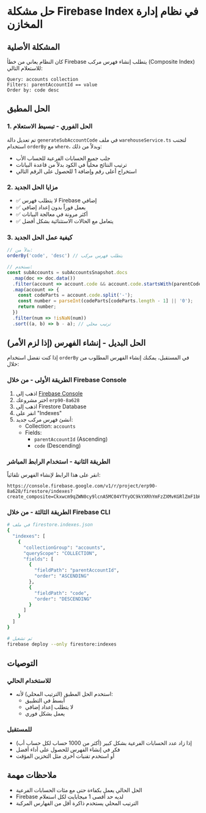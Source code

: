 # حل مشكلة Firebase Index في نظام إدارة المخازن

## المشكلة الأصلية
كان النظام يعاني من خطأ Firebase يتطلب إنشاء فهرس مركب (Composite Index) للاستعلام التالي:
```
Query: accounts collection
Filters: parentAccountId == value
Order by: code desc
```

## الحل المطبق

### 1. الحل الفوري - تبسيط الاستعلام
تم تعديل دالة `generateSubAccountCode` في ملف `warehouseService.ts` لتجنب استخدام `orderBy` مع `where`، وبدلاً من ذلك:
- جلب جميع الحسابات الفرعية للحساب الأب
- ترتيب النتائج محلياً في الكود بدلاً من قاعدة البيانات
- استخراج أعلى رقم وإضافة 1 للحصول على الرقم التالي

### 2. مزايا الحل الجديد
- ✅ لا يتطلب فهرس Firebase إضافي
- ✅ يعمل فوراً بدون إعداد إضافي
- ✅ أكثر مرونة في معالجة البيانات
- ✅ يتعامل مع الحالات الاستثنائية بشكل أفضل

### 3. كيفية عمل الحل الجديد
```typescript
// بدلاً من:
orderBy('code', 'desc') // يتطلب فهرس مركب

// نستخدم:
const subAccounts = subAccountsSnapshot.docs
  .map(doc => doc.data())
  .filter(account => account.code && account.code.startsWith(parentCode))
  .map(account => {
    const codeParts = account.code.split('-');
    const number = parseInt(codeParts[codeParts.length - 1] || '0');
    return number;
  })
  .filter(num => !isNaN(num))
  .sort((a, b) => b - a); // ترتيب محلي
```

## الحل البديل - إنشاء الفهرس (إذا لزم الأمر)

إذا كنت تفضل استخدام `orderBy` في المستقبل، يمكنك إنشاء الفهرس المطلوب من خلال:

### الطريقة الأولى - من خلال Firebase Console
1. اذهب إلى [Firebase Console](https://console.firebase.google.com)
2. اختر مشروعك `erp90-8a628`
3. اذهب إلى Firestore Database
4. انقر على "Indexes"
5. أنشئ فهرس مركب جديد:
   - Collection: `accounts`
   - Fields: 
     - `parentAccountId` (Ascending)
     - `code` (Descending)

### الطريقة الثانية - استخدام الرابط المباشر
انقر على هذا الرابط لإنشاء الفهرس تلقائياً:
```
https://console.firebase.google.com/v1/r/project/erp90-8a628/firestore/indexes?create_composite=Ckxwcm9qZWN0cy9lcnA5MC04YTYyOC9kYXRhYmFzZXMvKGRlZmF1bHQpL2NvbGxlY3Rpb25Hcm91cHMvYWNjb3VudHMvaW5kZXhlcy9fEAEaEwoPcGFyZW50QWNjb3VudElkEAEaCAoEY29kZRACGgwKCF9fbmFtZV9fEAI
```

### الطريقة الثالثة - من خلال Firebase CLI
```bash
# في ملف firestore.indexes.json
{
  "indexes": [
    {
      "collectionGroup": "accounts",
      "queryScope": "COLLECTION",
      "fields": [
        {
          "fieldPath": "parentAccountId",
          "order": "ASCENDING"
        },
        {
          "fieldPath": "code",
          "order": "DESCENDING"
        }
      ]
    }
  ]
}

# ثم تشغيل
firebase deploy --only firestore:indexes
```

## التوصيات

### للاستخدام الحالي
- استخدم الحل المطبق (الترتيب المحلي) لأنه:
  - أبسط في التطبيق
  - لا يتطلب إعداد إضافي
  - يعمل بشكل فوري

### للمستقبل
- إذا زاد عدد الحسابات الفرعية بشكل كبير (أكثر من 1000 حساب لكل حساب أب)
- فكر في إنشاء الفهرس للحصول على أداء أفضل
- أو استخدم تقنيات أخرى مثل التخزين المؤقت

## ملاحظات مهمة
- الحل الحالي يعمل بكفاءة حتى مع مئات الحسابات الفرعية
- Firebase لديه حد أقصى 1 ميجابايت لكل استعلام
- الترتيب المحلي يستخدم ذاكرة أقل من الفهارس المركبة
